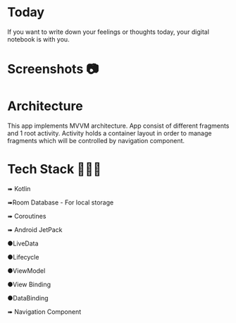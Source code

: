 # Today

If you want to write down your feelings or thoughts today, your digital notebook is with you.

# Screenshots 📷




# Architecture
This app implements MVVM architecture. App consist of different fragments and 1 root activity.
Activity holds a container layout in order to manage fragments which will be controlled by navigation component.

# Tech Stack 👩🏽‍💻
➠ Kotlin

➠Room Database - For local storage

➠ Coroutines

➠ Android JetPack

   ●LiveData
   
   ●Lifecycle
   
   ●ViewModel
   
   ●View Binding
   
   ●DataBinding

➠ Navigation Component


